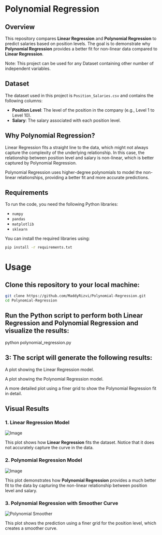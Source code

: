 # Polynomial Regression

## Overview
This repository compares **Linear Regression** and **Polynomial Regression** to predict salaries based on position levels. The goal is to demonstrate why **Polynomial Regression** provides a better fit for non-linear data compared to **Linear Regression**. 

Note: This project can be used for any Dataset containing other number of independent variables.

## Dataset
The dataset used in this project is `Position_Salaries.csv` and contains the following columns:
- **Position Level**: The level of the position in the company (e.g., Level 1 to Level 10).
- **Salary**: The salary associated with each position level.

## Why Polynomial Regression?
Linear Regression fits a straight line to the data, which might not always capture the complexity of the underlying relationship. In this case, the relationship between position level and salary is non-linear, which is better captured by Polynomial Regression.

Polynomial Regression uses higher-degree polynomials to model the non-linear relationships, providing a better fit and more accurate predictions.

## Requirements
To run the code, you need the following Python libraries:
- `numpy`
- `pandas`
- `matplotlib`
- `sklearn`

You can install the required libraries using:

```bash
pip install -r requirements.txt
```

# Usage

## Clone this repository to your local machine:

```bash
git clone https://github.com/MaddyRizvi/Polynomial-Regression.git
cd Polynomial-Regression
```
## Run the Python script to perform both Linear Regression and Polynomial Regression and visualize the results:

python polynomial_regression.py

## 3: The script will generate the following results:

A plot showing the Linear Regression model.

A plot showing the Polynomial Regression model.

A more detailed plot using a finer grid to show the Polynomial Regression fit in detail.

## Visual Results

### 1. Linear Regression Model
![Image](https://github.com/user-attachments/assets/dc801c3e-2fb7-4b56-93f4-180643ea5540)

This plot shows how **Linear Regression** fits the dataset. Notice that it does not accurately capture the curve in the data.

### 2. Polynomial Regression Model
![Image](https://github.com/user-attachments/assets/979d6bd2-6fe0-4949-88b1-48cb4ceb2432)

This plot demonstrates how **Polynomial Regression** provides a much better fit to the data by capturing the non-linear relationship between position level and salary.

### 3. Polynomial Regression with Smoother Curve
![Polynomial Smoother](https://github.com/user-attachments/assets/ae9a1f0b-fd68-4bc1-9b49-895ebe1eee6d)


This plot shows the prediction using a finer grid for the position level, which creates a smoother curve.


